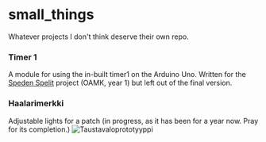 # small_things
Whatever projects I don't think deserve their own repo.

### Timer 1
A module for using the in-built timer1 on the Arduino Uno. Written for the [Speden Spelit](https://github.com/Nornalite/SpedenSpelit) project (OAMK, year 1) but left out of the final version.

### Haalarimerkki 
Adjustable lights for a patch (in progress, as it has been for a year now. Pray for its completion.)
![Taustavaloprototyyppi](haalarimerkki/haalarimerkki.jpg?raw=true "Prototyyppi")
